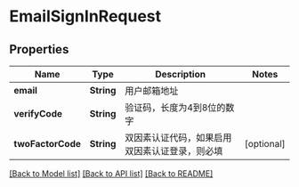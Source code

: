 # EmailSignInRequest

## Properties
Name | Type | Description | Notes
------------ | ------------- | ------------- | -------------
**email** | **String** | 用户邮箱地址 | 
**verifyCode** | **String** | 验证码，长度为4到8位的数字 | 
**twoFactorCode** | **String** | 双因素认证代码，如果启用双因素认证登录，则必填 | [optional] 

[[Back to Model list]](../README.md#documentation-for-models) [[Back to API list]](../README.md#documentation-for-api-endpoints) [[Back to README]](../README.md)


